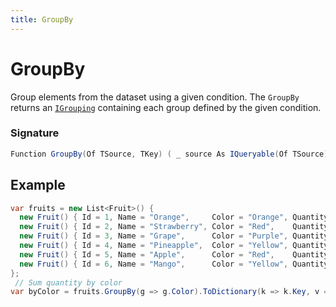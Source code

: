 ```yaml
---
title: GroupBy
---
```

 # GroupBy
 Group elements from the dataset using a given condition.
The `GroupBy` returns an [`IGrouping`](https://docs.microsoft.com/pt-BR/dotnet/api/system.linq.igrouping-2?view=netframework-4.7.2) containing each group defined by the given condition. 
 ### Signature
```csharp
Function GroupBy(Of TSource, TKey) ( _ source As IQueryable(Of TSource), _ keySelector As Expression(Of Func(Of TSource, TKey)) _ ) As IQueryable(Of IGrouping(Of TKey, TSource))
```
 ## Example
```csharp
var fruits = new List<Fruit>() {
  new Fruit() { Id = 1, Name = "Orange",     Color = "Orange", Quantity = 3   },
  new Fruit() { Id = 2, Name = "Strawberry", Color = "Red",    Quantity = 12  },
  new Fruit() { Id = 3, Name = "Grape",      Color = "Purple", Quantity = 25  },
  new Fruit() { Id = 4, Name = "Pineapple",  Color = "Yellow", Quantity = 1   },
  new Fruit() { Id = 5, Name = "Apple",      Color = "Red",    Quantity = 5   },
  new Fruit() { Id = 6, Name = "Mango",      Color = "Yellow", Quantity = 2   }
};
 // Sum quantity by color
var byColor = fruits.GroupBy(g => g.Color).ToDictionary(k => k.Key, v => v.Sum(x => x.Quantity)); // { Orange = 3, Red = 17, Purple = 25, Yellow = 3 }
 ```
